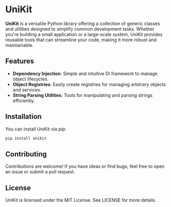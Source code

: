 # UniKit

**UniKit** is a versatile Python library offering a collection of generic classes and utilities designed to simplify 
common development tasks. Whether you're building a small application or a large-scale system, UniKit provides 
reusable tools that can streamline your code, making it more robust and maintainable.

## Features

- **Dependency Injection**: Simple and intuitive DI framework to manage object lifecycles.
- **Object Registries**: Easily create registries for managing arbitrary objects and services.
- **String Parsing Utilities**: Tools for manipulating and parsing strings efficiently.

## Installation

You can install UniKit via pip:

```bash
pip install unikit
```

## Contributing
Contributions are welcome! If you have ideas or find bugs, feel free to open an issue or submit a pull request.

## License
UniKit is licensed under the MIT License. See LICENSE for more details.
